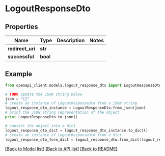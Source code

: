 # LogoutResponseDto


## Properties
Name | Type | Description | Notes
------------ | ------------- | ------------- | -------------
**redirect_uri** | **str** |  | 
**successful** | **bool** |  | 

## Example

```python
from openapi_client.models.logout_response_dto import LogoutResponseDto

# TODO update the JSON string below
json = "{}"
# create an instance of LogoutResponseDto from a JSON string
logout_response_dto_instance = LogoutResponseDto.from_json(json)
# print the JSON string representation of the object
print LogoutResponseDto.to_json()

# convert the object into a dict
logout_response_dto_dict = logout_response_dto_instance.to_dict()
# create an instance of LogoutResponseDto from a dict
logout_response_dto_form_dict = logout_response_dto.from_dict(logout_response_dto_dict)
```
[[Back to Model list]](../README.md#documentation-for-models) [[Back to API list]](../README.md#documentation-for-api-endpoints) [[Back to README]](../README.md)


